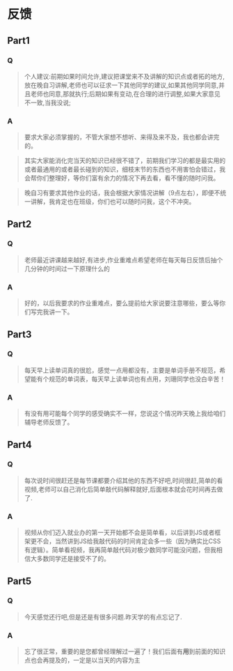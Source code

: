 # 反馈

## Part1

### Q

> 个人建议:前期如果时间允许,建议把课堂来不及讲解的知识点或者拓的地方,放在晚自习讲解,老师也可以征求一下其他同学的建议,如果其他同学同意,并且老师也同意,那就执行;后期如果有变动,在合理的进行调整,如果大家意见不一致,当我没说;

### A

> 要求大家必须掌握的，不管大家想不想听、来得及来不及，我也都会讲完的。

> 其实大家能消化完当天的知识已经很不错了，前期我们学习的都是最实用的或者最通用的或者最长碰到的知识，细枝末节的东西也不用害怕会错过，我会帮你们整理好，等你们富有余力的情况下再去看，看不懂的随时问我。

> 晚自习有要求其他作业的话，我会根据大家情况讲解（9点左右），即便不统一讲解，我肯定也在班级，你们也可以随时问我，这个不冲突。

## Part2

### Q

> 老师最近讲课越来越好,有进步,作业重难点希望老师在每天每日反馈后抽个几分钟的时间过一下原理什么的

### A

> 好的，以后我要求的作业重难点，要么提前给大家说要注意哪些，要么等你们写完我讲一下。

## Part3

### Q

> 每天早上读单词真的很尬，感觉一点用都没有，主要是单词手册不规范，希望能有个规范的单词表，每天早上读单词也有点用，刘珊同学也没白辛苦！

### A

> 有没有用可能每个同学的感受确实不一样，您说这个情况昨天晚上我给咱们辅导老师反馈了。

## Part4

### Q

> 每次说时间很赶还是每节课都要介绍其他的东西不好吧,时间很赶,简单的看视频,老师可以自己消化后简单敲代码解释就好,后面根本就会花时间再去做了.

### A

> 视频从你们迈入就业办的第一天开始都不会是简单看，以后讲到JS或者框架更不会，当然讲到JS给我敲代码的时间肯定会多一些（因为确实比CSS有逻辑）。简单看视频，我再简单敲代码对极少数同学可能没问题，但我相信大多数同学还是接受不了的。

## Part5

### Q

> 今天感觉还行吧,但是还是有很多问题.昨天学的有点忘记了.

### A

> 忘了很正常，重要的是您都曾经理解过一遍了！我们后面有**用**到前面的知识点也会再提及的，一定是以当天的内容为主

